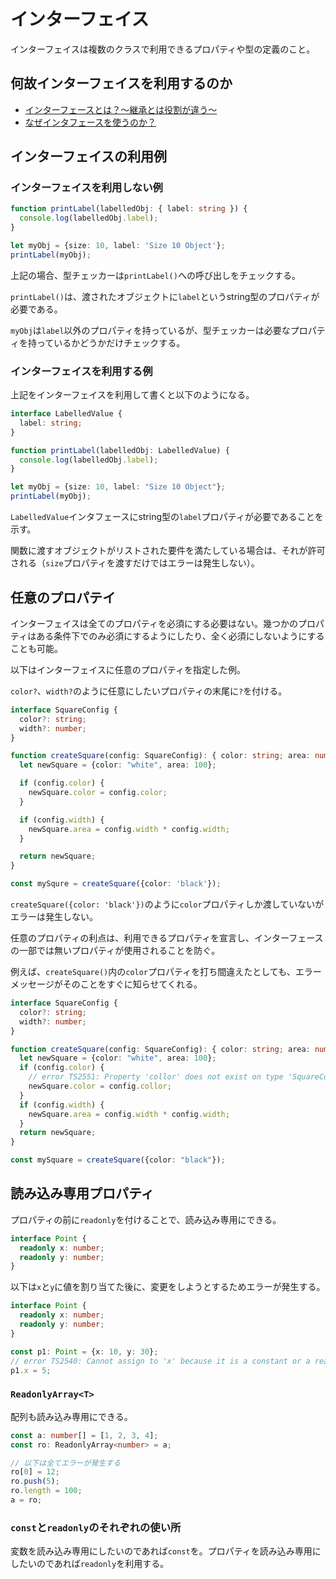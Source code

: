 # インターフェイス
インターフェイスは複数のクラスで利用できるプロパティや型の定義のこと。

## 何故インターフェイスを利用するのか
- [インターフェースとは？～継承とは役割が違う～](https://www.gixo.jp/blog/5159/)
- [なぜインタフェースを使うのか？](https://oshiete.goo.ne.jp/qa/2031725.html)

## インターフェイスの利用例

### インターフェイスを利用しない例

```ts
function printLabel(labelledObj: { label: string }) {
  console.log(labelledObj.label);
}

let myObj = {size: 10, label: 'Size 10 Object'};
printLabel(myObj);
```

上記の場合、型チェッカーは`printLabel()`への呼び出しをチェックする。

`printLabel()`は、渡されたオブジェクトに`label`というstring型のプロパティが必要である。

`myObj`は`label`以外のプロパティを持っているが、型チェッカーは必要なプロパティを持っているかどうかだけチェックする。

### インターフェイスを利用する例

上記をインターフェイスを利用して書くと以下のようになる。

```ts
interface LabelledValue {
  label: string;
}

function printLabel(labelledObj: LabelledValue) {
  console.log(labelledObj.label);
}

let myObj = {size: 10, label: "Size 10 Object"};
printLabel(myObj);
```

`LabelledValue`インタフェースにstring型の`label`プロパティが必要であることを示す。

関数に渡すオブジェクトがリストされた要件を満たしている場合は、それが許可される（`size`プロパティを渡すだけではエラーは発生しない）。

## 任意のプロパテイ
インターフェイスは全てのプロパティを必須にする必要はない。幾つかのプロパティはある条件下でのみ必須にするようにしたり、全く必須にしないようにすることも可能。

以下はインターフェイスに任意のプロパティを指定した例。

`color?`、`width?`のように任意にしたいプロパティの末尾に`?`を付ける。

```ts
interface SquareConfig {
  color?: string;
  width?: number;
}

function createSquare(config: SquareConfig): { color: string; area: number } {
  let newSquare = {color: "white", area: 100};

  if (config.color) {
    newSquare.color = config.color;
  }

  if (config.width) {
    newSquare.area = config.width * config.width;
  }

  return newSquare;
}

const mySqure = createSquare({color: 'black'});
```

`createSquare({color: 'black'})`のように`color`プロパティしか渡していないがエラーは発生しない。

任意のプロパティの利点は、利用できるプロパティを宣言し、インターフェースの一部では無いプロパティが使用されることを防ぐ。

例えば、`createSquare()`内の`color`プロパティを打ち間違えたとしても、エラーメッセージがそのことをすぐに知らせてくれる。

```ts
interface SquareConfig {
  color?: string;
  width?: number;
}

function createSquare(config: SquareConfig): { color: string; area: number } {
  let newSquare = {color: "white", area: 100};
  if (config.color) {
    // error TS2551: Property 'collor' does not exist on type 'SquareConfig'. Did you mean 'color'?
    newSquare.color = config.collor;
  }
  if (config.width) {
    newSquare.area = config.width * config.width;
  }
  return newSquare;
}

const mySquare = createSquare({color: "black"});
```

## 読み込み専用プロパティ
プロパティの前に`readonly`を付けることで、読み込み専用にできる。

```ts
interface Point {
  readonly x: number;
  readonly y: number;
}
```

以下は`x`と`y`に値を割り当てた後に、変更をしようとするためエラーが発生する。

```ts
interface Point {
  readonly x: number;
  readonly y: number;
}

const p1: Point = {x: 10, y: 30};
// error TS2540: Cannot assign to 'x' because it is a constant or a read-only property.
p1.x = 5;
```

### `ReadonlyArray<T>`

配列も読み込み専用にできる。

```ts
const a: number[] = [1, 2, 3, 4];
const ro: ReadonlyArray<number> = a;

// 以下は全てエラーが発生する
ro[0] = 12;
ro.push(5);
ro.length = 100;
a = ro;
```

### `const`と`readonly`のそれぞれの使い所
変数を読み込み専用にしたいのであれば`const`を。プロパティを読み込み専用にしたいのであれば`readonly`を利用する。

